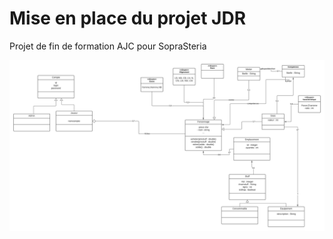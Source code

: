 # Mise en place du projet JDR 
Projet de fin de formation AJC pour SopraSteria



![Usercase_ebauche](Usercase_ebauche.jpeg)
